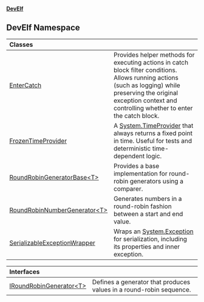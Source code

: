 #### [DevElf](README.md 'README')

## DevElf Namespace

| Classes | |
| :--- | :--- |
| [EnterCatch](EnterCatch.md 'DevElf\.EnterCatch') | Provides helper methods for executing actions in catch block filter conditions\. Allows running actions \(such as logging\) while preserving the original exception context and controlling whether to enter the catch block\. |
| [FrozenTimeProvider](FrozenTimeProvider.md 'DevElf\.FrozenTimeProvider') | A [System\.TimeProvider](https://learn.microsoft.com/en-us/dotnet/api/system.timeprovider 'System\.TimeProvider') that always returns a fixed point in time\. Useful for tests and deterministic time\-dependent logic\. |
| [RoundRobinGeneratorBase&lt;T&gt;](RoundRobinGeneratorBase_T_.md 'DevElf\.RoundRobinGeneratorBase\<T\>') | Provides a base implementation for round\-robin generators using a comparer\. |
| [RoundRobinNumberGenerator&lt;T&gt;](RoundRobinNumberGenerator_T_.md 'DevElf\.RoundRobinNumberGenerator\<T\>') | Generates numbers in a round\-robin fashion between a start and end value\. |
| [SerializableExceptionWrapper](SerializableExceptionWrapper.md 'DevElf\.SerializableExceptionWrapper') | Wraps an [System\.Exception](https://learn.microsoft.com/en-us/dotnet/api/system.exception 'System\.Exception') for serialization, including its properties and inner exception\. |

| Interfaces | |
| :--- | :--- |
| [IRoundRobinGenerator&lt;T&gt;](IRoundRobinGenerator_T_.md 'DevElf\.IRoundRobinGenerator\<T\>') | Defines a generator that produces values in a round\-robin sequence\. |

